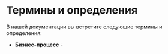 # Термины и определения

В нашей документации вы встретите следующие термины и определения:

* **Бизнес-процесс** - 
